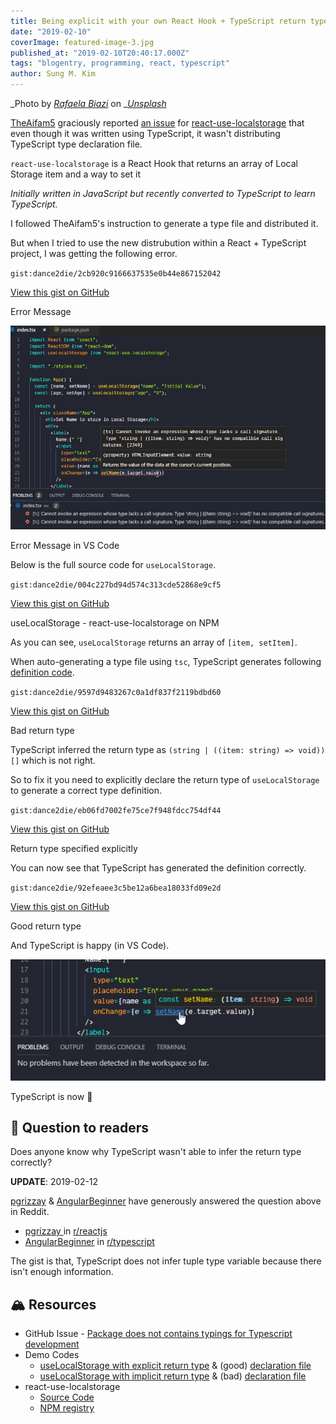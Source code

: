 ```yaml
---
title: Being explicit with your own React Hook + TypeScript return type
date: "2019-02-10"
coverImage: featured-image-3.jpg
published_at: "2019-02-10T20:40:17.000Z"
tags: "blogentry, programming, react, typescript"
author: Sung M. Kim
---
```


_Photo by _[_Rafaela Biazi_](https://unsplash.com/photos/4pJ9gO6NTAw?utm_source=unsplash&utm_medium=referral&utm_content=creditCopyText)_ on _[_Unsplash_](https://unsplash.com/search/photos/typewriter-hooks?utm_source=unsplash&utm_medium=referral&utm_content=creditCopyText)

[TheAifam5](https://github.com/TheAifam5) graciously reported [an issue](https://github.com/dance2die/react-use-localstorage/issues/9) for [react-use-localstorage](https://github.com/dance2die/react-use-localstorage) that even though it was written using TypeScript, it wasn't distributing TypeScript type declaration file.

`react-use-localstorage` is a React Hook that returns an array of Local Storage item and a way to set it

_Initially written in JavaScript but recently converted to TypeScript to learn TypeScript._

I followed TheAifam5's instruction to generate a type file and distributed it.

But when I tried to use the new distrubution within a React + TypeScript project, I was getting the following error.

`gist:dance2die/2cb920c9166637535e0b44e867152042`

<a href="https://gist.github.com/dance2die/2cb920c9166637535e0b44e867152042">View this gist on GitHub</a>

Error Message

![](./images/typescript-error-with-bad-typing.jpg)

Error Message in VS Code

Below is the full source code for `useLocalStorage`.

`gist:dance2die/004c227bd94d574c313cde52868e9cf5`

<a href="https://gist.github.com/dance2die/004c227bd94d574c313cde52868e9cf5">View this gist on GitHub</a>

useLocalStorage - react-use-localstorage on NPM

As you can see, `useLocalStorage` returns an array of `[item, setItem]`.

When auto-generating a type file using `tsc`, TypeScript generates following [definition code](https://github.com/dance2die/blog.typescript-typing-for-react-hooks/blob/implicit_return_typing/dist/index.d.ts).

`gist:dance2die/9597d9483267c0a1df837f2119bdbd60`

<a href="https://gist.github.com/dance2die/9597d9483267c0a1df837f2119bdbd60">View this gist on GitHub</a>

Bad return type

TypeScript inferred the return type as `(string | ((item: string) => void))[]` which is not right.

So to fix it you need to explicitly declare the return type of `useLocalStorage` to generate a correct type definition.

`gist:dance2die/eb06fd7002fe75ce7f948fdcc754df44`

<a href="https://gist.github.com/dance2die/eb06fd7002fe75ce7f948fdcc754df44">View this gist on GitHub</a>

Return type specified explicitly

You can now see that TypeScript has generated the definition correctly.

`gist:dance2die/92efeaee3c5be12a6bea18033fd09e2d`

<a href="https://gist.github.com/dance2die/92efeaee3c5be12a6bea18033fd09e2d">View this gist on GitHub</a>

Good return type

And TypeScript is happy (in VS Code).

![](./images/good.png)

TypeScript is now 🙂

## 🤔 Question to readers

Does anyone know why TypeScript wasn't able to infer the return type correctly?

**UPDATE**: 2019-02-12

[pgrizzay](https://www.reddit.com/user/pgrizzay) & [AngularBeginner](https://www.reddit.com/user/AngularBeginner) have generously answered the question above in Reddit.

- [pgrizzay ](https://www.reddit.com/user/pgrizzay)in [r/reactjs](https://www.reddit.com/r/reactjs/comments/ap88h6/being_explicit_with_your_own_react_hook/eg6ff0a/)
- [AngularBeginner](https://www.reddit.com/user/AngularBeginner) in [r/typescript](https://www.reddit.com/r/typescript/comments/ap894p/being_explicit_with_your_own_react_hook/eg6ibk7/)

The gist is that, TypeScript does not infer tuple type variable because there isn't enough information.

## 🏔 Resources

- GitHub Issue - [Package does not contains typings for Typescript development](https://github.com/dance2die/react-use-localstorage/issues/9)
- Demo Codes
  - [useLocalStorage with explicit return type](https://github.com/dance2die/blog.typescript-typing-for-react-hooks/blob/master/src/index.ts) & (good) [declaration file](https://github.com/dance2die/blog.typescript-typing-for-react-hooks/blob/master/dist/index.d.ts)
  - [useLocalStorage with implicit return type](https://github.com/dance2die/blog.typescript-typing-for-react-hooks/blob/implicit_return_typing/src/index.ts) & (bad) [declaration file](https://github.com/dance2die/blog.typescript-typing-for-react-hooks/blob/implicit_return_typing/dist/index.d.ts)
- react-use-localstorage
  - [Source Code](https://github.com/dance2die/react-use-localstorage)
  - [NPM registry](https://www.npmjs.com/package/react-use-localstorage)
